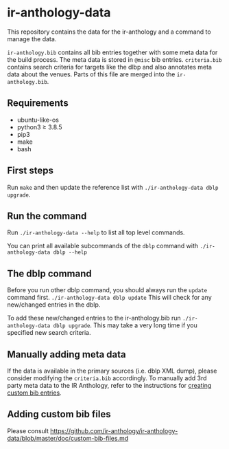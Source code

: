 # ir-anthology-data
This repository contains the data for the ir-anthology and a command to manage the data.

`ir-anthology.bib` contains all bib entries together with some meta data for the build process. The meta data is stored in `@misc` bib entries.
`criteria.bib` contains search criteria for targets like the dlbp and also annotates meta data about the venues. Parts of this file are merged into the `ir-anthology.bib`.

## Requirements
- ubuntu-like-os
- python3 ≥ 3.8.5
- pip3
- make
- bash

## First steps
Run `make` and then update the reference list with `./ir-anthology-data dblp upgrade`.

## Run the command
Run `./ir-anthology-data --help` to list all top level commands.

You can print all available subcommands of the `dblp` command with `./ir-anthology-data dblp --help`

## The dblp command
Before you run other dblp command, you should always run the `update` command first.
`./ir-anthology-data dblp update`
This will check for any new/changed entries in the dblp.

To add these new/changed entries to the ir-anthology.bib run `./ir-anthology-data dblp upgrade`. This may take a very long time if you specified new search criteria.

## Manually adding meta data
If the data is available in the primary sources (i.e. dblp XML dump), please consider modifying the `criteria.bib` accordingly. To manually add 3rd party meta data to the IR Anthology, refer to the instructions for [creating custom bib entries](./doc/custom-bib-files.md).

## Adding custom bib files
Please consult https://github.com/ir-anthology/ir-anthology-data/blob/master/doc/custom-bib-files.md
